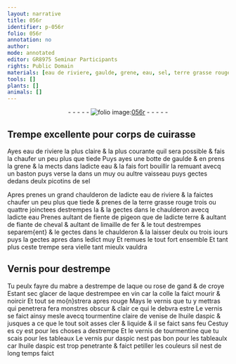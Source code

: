 ```yaml
---
layout: narrative
title: 056r
identifier: p-056r
folio: 056r
annotation: no
author:
mode: annotated
editor: GR8975 Seminar Participants
rights: Public Domain
materials: [eau de riviere, gaulde, grene, eau, sel, terre grasse rouge, fiente de pigeon, terre, fiante de cheval, fer, mabre, laque, rose de gand, croye, vin, colle, tourmentine claire de venise, huile daspic, tourmentine, aspic]
tools: []
plants: []
animals: []
---
```


<div class="folio" align="center">- - - - - <a href="http://gallica.bnf.fr/ark:/12148/btv1b10500001g/f117.image" target="_blank"><img src="https://cu-mkp.github.io/2017-workshop-edition/assets/photo-icon.png" alt="folio image: " style="display:inline-block; margin-bottom:-3px;"/>056r</a> - - - - - </div>    

## Trempe excellente pour corps de cuirasse

 
Ayes <span class="m">eau de riviere</span> la plus claire & la plus courante quil sera possible & fais la chaufer un peu plus que tiede Puys ayes une botte de <span class="m">gaulde</span> & en prens la <span class="m">grene</span> & la mects dans ladicte <span class="m">eau</span> & la fais fort bouillir la remuant avecq un baston puys verse la dans un muy ou aultre vaisseau puys gectes dedans deulx picotins de <span class="m">sel</span>
 
Apres prenes un grand chaulderon de ladicte <span class="m">eau de riviere</span> & la faictes chaufer un peu plus que tiede & prenes de la <span class="m">terre grasse rouge</span> trois ou quattre joinctees destrempes la & la gectes dans le chaulderon avecq ladicte eau Prenes aultant de <span class="m">fiente de pigeon</span> que de ladicte <span class="m">terre</span> & aultant de <span class="m">fiante de cheval</span> & aultant de limaille de <span class="m">fer</span> & le tout destrempes separem{ent} & le gectes dans le chaulderon & la laisser deulx ou trois iours puys la gectes apres dans ledict muy Et remues le tout fort ensemble Et tant plus ceste trempe sera vielle tant mieulx vauldra
    

## Vernis pour destrempe

 
 Tu peulx fayre du <span class="m">mabre</span> a destrempe de <span class="m">laque</span> ou <span class="m">rose de gand</span> & de <span class="m">croye</span> Estant sec glacer de <span class="m">laque</span> destrempee en <span class="m">vin</span> car la <span class="m">colle</span> la faict mourir & noircir Et tout se mo{n}strera apres rouge Mays le vernis que tu y mettras qui penetrera fera monstres obscur & clair ce qui le debvra estre Le vernis se faict ainsy mesle avecq <span class="m">tourmentine claire de venise</span> de l<span class="m">huile daspic</span> & jusques a ce que le tout soit asses cler & liquide & il se faict sans feu Cestuy es cy est pour les choses a destrempe Et le vernis de <span class="m">tourmentine</span> que tu scais pour les tableaux Le vernis pur d<span class="m">aspic</span> nest pas bon pour les tableaulx car l<span class="m">huile daspic</span> est trop penetrante & faict petiller les couleurs sil nest de long temps faict
 